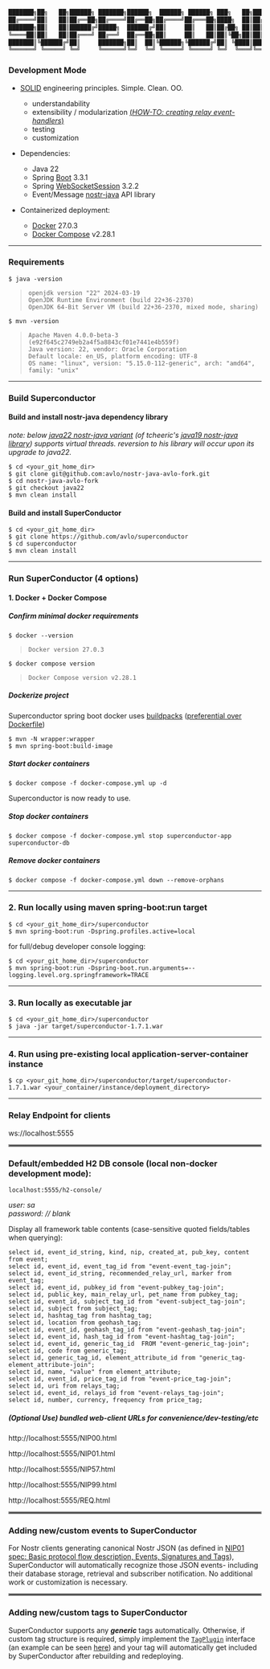 ```java
███████╗██╗   ██╗██████╗ ███████╗██████╗  ██████╗ ██████╗ ███╗   ██╗██████╗ ██╗   ██╗ ██████╗████████╗ ██████╗ ██████╗
██╔════╝██║   ██║██╔══██╗██╔════╝██╔══██╗██╔════╝██╔═══██╗████╗  ██║██╔══██╗██║   ██║██╔════╝╚══██╔══╝██╔═══██╗██╔══██╗
███████╗██║   ██║██████╔╝█████╗  ██████╔╝██║     ██║   ██║██╔██╗ ██║██║  ██║██║   ██║██║        ██║   ██║   ██║██████╔╝
╚════██║██║   ██║██╔═══╝ ██╔══╝  ██╔══██╗██║     ██║   ██║██║╚██╗██║██║  ██║██║   ██║██║        ██║   ██║   ██║██╔══██╗
███████║╚██████╔╝██║     ███████╗██║  ██║╚██████╗╚██████╔╝██║ ╚████║██████╔╝╚██████╔╝╚██████╗   ██║   ╚██████╔╝██║  ██║
╚══════╝ ╚═════╝ ╚═╝     ╚══════╝╚═╝  ╚═╝ ╚═════╝ ╚═════╝ ╚═╝  ╚═══╝╚═════╝  ╚═════╝  ╚═════╝   ╚═╝    ╚═════╝ ╚═╝  ╚═╝
```

### Development Mode

- [SOLID](https://www.digitalocean.com/community/conceptual-articles/s-o-l-i-d-the-first-five-principles-of-object-oriented-design) engineering principles.  Simple.  Clean.  OO.
  - understandability
  - extensibility / modularization [(_HOW-TO: creating relay event-handlers_)](#adding-newcustom-events-to-superconductor)
  - testing
  - customization


- Dependencies:
  - Java 22
  - Spring [Boot](https://spring.io/projects/spring-boot) 3.3.1
  - Spring [WebSocketSession](https://docs.spring.io/spring-session/reference/guides/boot-websocket.html)  3.2.2
  - Event/Message [nostr-java](https://github.com/tcheeric/nostr-java) API library


- Containerized deployment:
  - [Docker](https://hub.docker.com/_/docker) 27.0.3
  - [Docker Compose](https://docs.docker.com/compose/install/) v2.28.1

----

### Requirements

    $ java -version

>     openjdk version "22" 2024-03-19
>     OpenJDK Runtime Environment (build 22+36-2370)
>     OpenJDK 64-Bit Server VM (build 22+36-2370, mixed mode, sharing)

    $ mvn -version
>     Apache Maven 4.0.0-beta-3 (e92f645c2749eb2a4f5a8843cf01e7441e4b559f)
>     Java version: 22, vendor: Oracle Corporation
>     Default locale: en_US, platform encoding: UTF-8
>     OS name: "linux", version: "5.15.0-112-generic", arch: "amd64", family: "unix"

----

### Build Superconductor
#### Build and install nostr-java dependency library
_note: below [java22 nostr-java variant](https://github.com/avlo/nostr-java-avlo-fork/tree/java22) (of tcheeric's [java19 nostr-java library](https://github.com/tcheeric/nostr-java)) supports virtual threads.  reversion to his library will occur upon its upgrade to java22._

    $ cd <your_git_home_dir>
    $ git clone git@github.com:avlo/nostr-java-avlo-fork.git
    $ cd nostr-java-avlo-fork
    $ git checkout java22
    $ mvn clean install

#### Build and install SuperConductor

    $ cd <your_git_home_dir>
    $ git clone https://github.com/avlo/superconductor
    $ cd superconductor
    $ mvn clean install

----

### Run SuperConductor (4 options)

#### 1.  Docker + Docker Compose
##### Confirm minimal docker requirements
    $ docker --version
>     Docker version 27.0.3
    $ docker compose version
>     Docker Compose version v2.28.1

##### Dockerize project
Superconductor spring boot docker uses [buildpacks](https://buildpacks.io/) ([preferential over Dockerfile](https://reflectoring.io/spring-boot-docker/))

    $ mvn -N wrapper:wrapper
    $ mvn spring-boot:build-image

##### Start docker containers
    $ docker compose -f docker-compose.yml up -d

Superconductor is now ready to use.

##### Stop docker containers
    $ docker compose -f docker-compose.yml stop superconductor-app superconductor-db

##### Remove docker containers
    $ docker compose -f docker-compose.yml down --remove-orphans

----

### 2.  Run locally using maven spring-boot:run target

    $ cd <your_git_home_dir>/superconductor
    $ mvn spring-boot:run -Dspring.profiles.active=local 

for full/debug developer console logging:

    $ cd <your_git_home_dir>/superconductor
    $ mvn spring-boot:run -Dspring-boot.run.arguments=--logging.level.org.springframework=TRACE
----

### 3.  Run locally as executable jar

    $ cd <your_git_home_dir>/superconductor
    $ java -jar target/superconductor-1.7.1.war

----
### 4.  Run using pre-existing local application-server-container instance

    $ cp <your_git_home_dir>/superconductor/target/superconductor-1.7.1.war <your_container/instance/deployment_directory>

----

### Relay Endpoint for clients

ws://localhost:5555

<hr style="border:2px solid grey">

### Default/embedded H2 DB console (local non-docker development mode): ##

    localhost:5555/h2-console/

*user: sa*  
*password: // blank*

Display all framework table contents (case-sensitive quoted fields/tables when querying):

	select id, event_id_string, kind, nip, created_at, pub_key, content from event;
	select id, event_id, event_tag_id from "event-event_tag-join";
	select id, event_id_string, recommended_relay_url, marker from event_tag;
	select id, event_id, pubkey_id from "event-pubkey_tag-join";
	select id, public_key, main_relay_url, pet_name from pubkey_tag;
	select id, event_id, subject_tag_id from "event-subject_tag-join";
	select id, subject from subject_tag;
	select id, hashtag_tag from hashtag_tag;
	select id, location from geohash_tag;
	select id, event_id, geohash_tag_id from "event-geohash_tag-join";
	select id, event_id, hash_tag_id from "event-hashtag_tag-join";
	select id, event_id, generic_tag_id  FROM "event-generic_tag-join";
	select id, code from generic_tag;
	select id, generic_tag_id, element_attribute_id from "generic_tag-element_attribute-join";
	select id, name, "value" from element_attribute;
	select id, event_id, price_tag_id from "event-price_tag-join";
	select id, uri from relays_tag;
	select id, event_id, relays_id from "event-relays_tag-join";
	select id, number, currency, frequency from price_tag;

##### (Optional Use) bundled web-client URLs for convenience/dev-testing/etc

http://localhost:5555/NIP00.html

http://localhost:5555/NIP01.html

http://localhost:5555/NIP57.html

http://localhost:5555/NIP99.html

http://localhost:5555/REQ.html
<br>
<hr style="border:2px solid grey">

### Adding new/custom events to SuperConductor

For Nostr clients generating canonical Nostr JSON (as defined in [NIP01 spec: Basic protocol flow description, Events, Signatures and Tags](https://nostr-nips.com/nip-01)), SuperConductor will automatically recognize those JSON events- including their database storage, retrieval and subscriber notification.  No additional work or customization is necessary.
<br>
<hr style="border:2px solid grey">

### Adding new/custom tags to SuperConductor

SuperConductor supports any _**generic**_ tags automatically.  Otherwise, if custom tag structure is required, simply implement the [`TagPlugin`](https://github.com/avlo/superconductor/blob/master/src/main/java/com/prosilion/superconductor/dto/TagPlugin.java) interface (an example can be seen [here](https://github.com/avlo/superconductor/blob/master/src/main/java/com/prosilion/superconductor/dto/EventTagPlugin.java)) and your tag will automatically get included by SuperConductor after rebuilding and redeploying.

